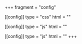 +++
fragment = "config"

[[config]]
type = "css"
html = "<link rel='stylesheet' href='/css/form.css'>"

[[config]]
type = "js"
html = "<script src='/js/form_common.js' type='text/javascript'></script>"

[[config]]
type = "js"
html = "<script src='/js/form.js' type='text/javascript'></script>"
+++
